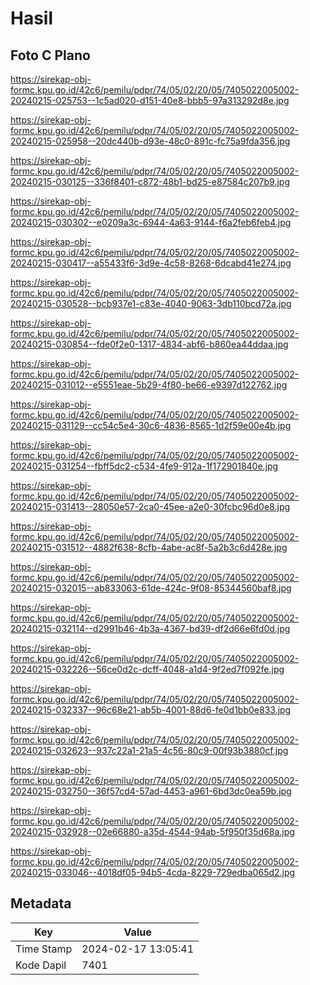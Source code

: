 # Hasil

## Foto C Plano

https://sirekap-obj-formc.kpu.go.id/42c6/pemilu/pdpr/74/05/02/20/05/7405022005002-20240215-025753--1c5ad020-d151-40e8-bbb5-97a313292d8e.jpg

https://sirekap-obj-formc.kpu.go.id/42c6/pemilu/pdpr/74/05/02/20/05/7405022005002-20240215-025958--20dc440b-d93e-48c0-891c-fc75a9fda356.jpg

https://sirekap-obj-formc.kpu.go.id/42c6/pemilu/pdpr/74/05/02/20/05/7405022005002-20240215-030125--336f8401-c872-48b1-bd25-e87584c207b9.jpg

https://sirekap-obj-formc.kpu.go.id/42c6/pemilu/pdpr/74/05/02/20/05/7405022005002-20240215-030302--e0209a3c-6944-4a63-9144-f6a2feb6feb4.jpg

https://sirekap-obj-formc.kpu.go.id/42c6/pemilu/pdpr/74/05/02/20/05/7405022005002-20240215-030417--a55433f6-3d9e-4c58-8268-6dcabd41e274.jpg

https://sirekap-obj-formc.kpu.go.id/42c6/pemilu/pdpr/74/05/02/20/05/7405022005002-20240215-030528--bcb937e1-c83e-4040-9063-3db110bcd72a.jpg

https://sirekap-obj-formc.kpu.go.id/42c6/pemilu/pdpr/74/05/02/20/05/7405022005002-20240215-030854--fde0f2e0-1317-4834-abf6-b860ea44ddaa.jpg

https://sirekap-obj-formc.kpu.go.id/42c6/pemilu/pdpr/74/05/02/20/05/7405022005002-20240215-031012--e5551eae-5b29-4f80-be66-e9397d122762.jpg

https://sirekap-obj-formc.kpu.go.id/42c6/pemilu/pdpr/74/05/02/20/05/7405022005002-20240215-031129--cc54c5e4-30c6-4836-8565-1d2f59e00e4b.jpg

https://sirekap-obj-formc.kpu.go.id/42c6/pemilu/pdpr/74/05/02/20/05/7405022005002-20240215-031254--fbff5dc2-c534-4fe9-912a-1f172901840e.jpg

https://sirekap-obj-formc.kpu.go.id/42c6/pemilu/pdpr/74/05/02/20/05/7405022005002-20240215-031413--28050e57-2ca0-45ee-a2e0-30fcbc96d0e8.jpg

https://sirekap-obj-formc.kpu.go.id/42c6/pemilu/pdpr/74/05/02/20/05/7405022005002-20240215-031512--4882f638-8cfb-4abe-ac8f-5a2b3c6d428e.jpg

https://sirekap-obj-formc.kpu.go.id/42c6/pemilu/pdpr/74/05/02/20/05/7405022005002-20240215-032015--ab833063-61de-424c-9f08-85344560baf8.jpg

https://sirekap-obj-formc.kpu.go.id/42c6/pemilu/pdpr/74/05/02/20/05/7405022005002-20240215-032114--d2991b46-4b3a-4367-bd39-df2d66e6fd0d.jpg

https://sirekap-obj-formc.kpu.go.id/42c6/pemilu/pdpr/74/05/02/20/05/7405022005002-20240215-032226--56ce0d2c-dcff-4048-a1d4-9f2ed7f092fe.jpg

https://sirekap-obj-formc.kpu.go.id/42c6/pemilu/pdpr/74/05/02/20/05/7405022005002-20240215-032337--96c68e21-ab5b-4001-88d6-fe0d1bb0e833.jpg

https://sirekap-obj-formc.kpu.go.id/42c6/pemilu/pdpr/74/05/02/20/05/7405022005002-20240215-032623--937c22a1-21a5-4c56-80c9-00f93b3880cf.jpg

https://sirekap-obj-formc.kpu.go.id/42c6/pemilu/pdpr/74/05/02/20/05/7405022005002-20240215-032750--36f57cd4-57ad-4453-a961-6bd3dc0ea59b.jpg

https://sirekap-obj-formc.kpu.go.id/42c6/pemilu/pdpr/74/05/02/20/05/7405022005002-20240215-032928--02e66880-a35d-4544-94ab-5f950f35d68a.jpg

https://sirekap-obj-formc.kpu.go.id/42c6/pemilu/pdpr/74/05/02/20/05/7405022005002-20240215-033046--4018df05-94b5-4cda-8229-729edba065d2.jpg


## Metadata

| Key        | Value               |
| ---------- | ------------------- |
| Time Stamp | 2024-02-17 13:05:41 |
| Kode Dapil | 7401                |



